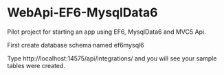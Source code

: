 # WebApi-EF6-MysqlData6
Pilot project for starting an app using EF6, MysqlData6 and MVC5 Api.

First create database schema named ef6mysql6

Type http://localhost:14575/api/integrations/ and you will see your sample tables were created.
